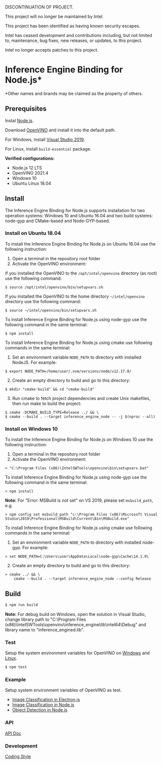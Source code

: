 DISCONTINUATION OF PROJECT. 

This project will no longer be maintained by Intel.

This project has been identified as having known security escapes.

Intel has ceased development and contributions including, but not limited to, maintenance, bug fixes, new releases, or updates, to this project.  

Intel no longer accepts patches to this project.
# Inference Engine Binding for Node.js*

*Other names and brands may be claimed as the property of others.

## Prerequisites

Instal [Node.js](https://nodejs.org/).

Download [OpenVINO](https://software.intel.com/en-us/openvino-toolkit/choose-download/) and install it into the default path.

For Windows, install [Visual Studio 2019](https://visualstudio.microsoft.com/vs/).

For Linux, install `build-essential` package.

**Verified configurations:**
  * Node.js 12 LTS
  * OpenVINO 2021.4
  * Windows 10
  * Ubuntu Linux 18.04

## Install

The Inference Engine Binding for Node.js supports installation for two operation systems: Windows 10 and Ubuntu 16.04 and
two build systems: node-gyp and CMake-based and Node-GYP-based. 

### Install on Ubuntu 18.04

To install the Inference Engine Binding for Node.js on Ubuntu 16.04 use the following instruction:
1. Open a terminal in the repository root folder
2. Activate the OpenVINO environment:

If you installed the OpenVINO to the `/opt/intel/openvino` directory (as root) use the following command:

```shell script
$ source /opt/intel/openvino/bin/setupvars.sh
```

If you installed the OpenVINO to the home directory `~/intel/openvino` directory use the following command:

```shell script
$ source ~/intel/openvino/bin/setupvars.sh
```

To install Inference Engine Binding for Node.js using node-gyp use the following command in the same terminal:

```shell script
$ npm install
```

To install Inference Engine Binding for Node.js using cmake use following commands in the same terminal:

1. Set an environment variable `NODE_PATH` to directory with installed NodeJS. For example:
```shell script
$ export NODE_PATH=/home/user/.nvm/versions/node/v12.17.0/
```

2. Create an empty directory to build and go to this directory:
```shell script
$ mkdir "cmake-build" && cd "cmake-build"
```

3. Run cmake to fetch project dependencies and create Unix makefiles, then run make to build the project:
```shell script
$ cmake -DCMAKE_BUILD_TYPE=Release ../ && \
$ cmake --build . --target inference_engine_node -- -j $(nproc --all)
```

### Install on Windows 10

To install the Inference Engine Binding for Node.js on Windows 10 use the following instruction:
1. Open a terminal in the repository root folder
2. Activate the OpenVINO environment:
```shell script
> "C:\Program Files (x86)\IntelSWTools\openvino\bin\setupvars.bat"
```

To install Inference Engine Binding for Node.js using node-gyp use the following command in the same terminal:
```shell script
> npm install
```

**Note:** For "Error: MSBuild is not set" on VS 2019, please set `msbuild_path`, e.g.
```
> npm config set msbuild_path "c:\Program Files (x86)\Microsoft Visual Studio\2019\Professional\MSBuild\Current\Bin\MSBuild.exe"
```

To install Inference Engine Binding for Node.js using cmake use following commands in the same terminal:
1. Set an environment variable `NODE_PATH` to directory with installed node-gyp. For example:

```shell script
> set NODE_PATH=C:\Users\user\AppData\Local\node-gyp\Cache\14.1.0\
```

2. Create an empty directory to build and go to this directory:

```shell script
> cmake ../ && \
    cmake --build . --target inference_engine_node --config Release
```

## Build
```sh
$ npm run build
```

**Note:** For debug build on Windows, open the solution in Visual Studio, change library path to "C:\Program Files (x86)\IntelSWTools\openvino\inference_engine\lib\intel64\Debug" and library name to "inference_engined.lib".

### Test

Setup the system environment variables for OpenVINO on [Windows](https://docs.openvinotoolkit.org/2020.1/_docs_install_guides_installing_openvino_windows.html#set-the-environment-variables) and [Linux](https://docs.openvinotoolkit.org/2020.1/_docs_install_guides_installing_openvino_linux.html#set-the-environment-variables).

```sh
$ npm test
```

### Example

Setup system environment variables of OpenVINO as test.

 * [Image Classification in Electron.js](example/hello_classification_electron/README.md)
 * [Image Classification in Node.js](example/hello_classification_node/README.md)
 * [Object Detection in Node.js](example/hello_object_detection_ssd_node/README.md)

### API

[API Doc](doc/api.md)

### Development

[Coding Style](doc/coding_style.md)
